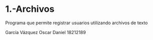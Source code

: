 # 1.-Archivos
Programa que permite registrar usuarios utilizando archivos de texto

García Vázquez Oscar Daniel   18212189
